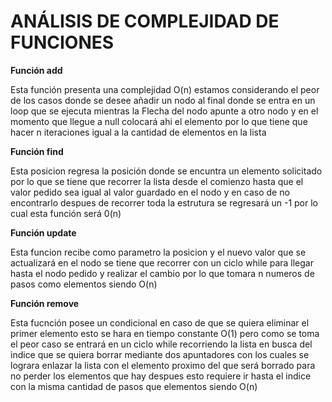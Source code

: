 # ANÁLISIS DE COMPLEJIDAD DE FUNCIONES

**Función add**

Esta función presenta una complejidad O(n) estamos considerando el peor de los casos donde se desee añadir un nodo al final donde se entra en un loop que se ejecuta mientras la Flecha del nodo apunte a otro nodo y en el momento que llegue a null colocará ahi el elemento por lo que tiene que hacer n iteraciones igual a la cantidad de elementos en la lista

**Función find**

Esta posicion regresa la posición donde se encuntra un elemento solicitado por lo que se tiene que recorrer la lista desde el comienzo hasta que el valor pedido sea igual al valor guardado en el nodo y en caso de no encontrarlo despues de recorrer toda la estrutura se regresará un -1 por lo cual esta función será 0(n)

**Función update**

Esta funcion recibe como parametro la posicion y el nuevo valor que se actualizará en el nodo se tiene que recorrer con un ciclo while para llegar hasta el nodo pedido y realizar el cambio por lo que tomara n numeros de pasos como elementos siendo O(n)

**Función remove**

Esta fucnción posee un condicional en caso de que se quiera eliminar el primer elemento esto se hara en tiempo constante O(1) pero como se toma el peor caso se entrará en un ciclo while recorriendo la lista en busca del indice que se quiera borrar mediante dos apuntadores con los cuales se lograra enlazar la lista con el elemento proximo del que será borrado para no perder los elementos que hay despues esto requiere ir hasta el indice con la misma cantidad de pasos que elementos siendo O(n)
